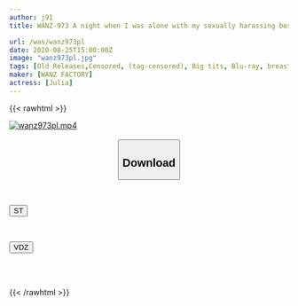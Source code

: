 ```yaml
---
author: j91
title: WANZ-973 A night when I was alone with my sexually harassing boss, whom I hate, due to heavy rain JULIA

url: /was/wanz973pl
date: 2020-08-25T15:00:00Z
image: "wanz973pl.jpg"
tags: [Old Releases,Censored, (tag-censored), Big tits, Blu-ray, breasts, OL, Solowork, Titty fuck]
maker: [WANZ FACTORY]
actress: [Julia]
---
```



{{< rawhtml >}}

<div class="video" data-videoid="6bJbyGXolVs9JMy">
    <a href="javascript:;">
        <img src="/was/wanz973pl/wanz973pl.jpg" width="WIDTH" height="HEIGHT" alt="wanz973pl.mp4" loading="lazy">
    </a>
</div>

<script type="text/javascript" src="https://j91.asia/asset/on-demand-st.js"></script>

<br>
  <link rel="stylesheet" href="https://j91.asia/asset/bs5.css">
  
  <center>
  <button class="btn btn-primary" type="button" data-bs-toggle="collapse" data-bs-target=".multi-collapse" aria-expanded="false" aria-controls="multiCollapseExample1 multiCollapseExample2"><h2>Download</h2></button></center>
</p>
<div class="row">
  <div class="col">
    <div class="collapse multi-collapse" id="multiCollapseExample1">
      <div class="card card-body">
	      	      <br>
<div class="buttons">  
<p><a href="https://streamtape.to/v/6bJbyGXolVs9JMy" target="_blank"><button class="btn-hover color-3"><i class="fa fa-download"></i> ST</button></a></p></div>
    </div>
  </div>
</div>
  <div class="col">
    <div class="collapse multi-collapse" id="multiCollapseExample2">
      <div class="card card-body">
	      <br>
<div class="buttons">
<p><a href="https://vidoza.net/5dlf3r82gt0w" target="_blank"><button class="btn-hover color-1"><i class="fa fa-download"></i> VDZ</button></a></p></div>
<br><br>
      </div>
    </div>
  </div>
</div>

{{< /rawhtml >}}